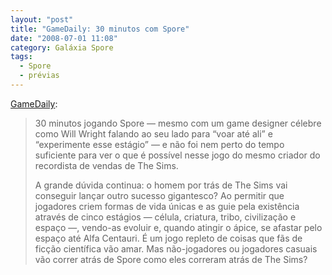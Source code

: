 ```yaml
---
layout: "post"
title: "GameDaily: 30 minutos com Spore"
date: "2008-07-01 11:08"
category: Galáxia Spore
tags:
  - Spore
  - prévias
---
```

[GameDaily](http://www.gamedaily.com/games/spore/pc/game-previews/preview/4126/20597/):

> 30 minutos jogando Spore — mesmo com um game designer célebre como Will Wright falando ao seu lado para “voar até ali” e “experimente esse estágio” — e não foi nem perto do tempo suficiente para ver o que é possível nesse jogo do mesmo criador do recordista de vendas de The Sims.
>
> A grande dúvida continua: o homem por trás de The Sims vai conseguir lançar outro sucesso gigantesco? Ao permitir que jogadores criem formas de vida únicas e as guie pela existência através de cinco estágios — célula, criatura, tribo, civilização e espaço —, vendo-as evoluir e, quando atingir o ápice, se afastar pelo espaço até Alfa Centauri. É um jogo repleto de coisas que fãs de ficção científica vão amar. Mas não-jogadores ou jogadores casuais vão correr atrás de Spore como eles correram atrás de The Sims?
